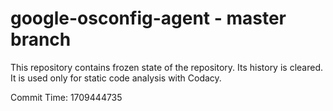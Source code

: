 # google-osconfig-agent - master branch

This repository contains frozen state of the repository.
Its history is cleared. It is used only for static code
analysis with Codacy.

Commit Time: 1709444735